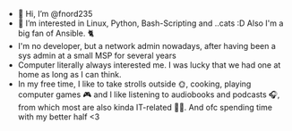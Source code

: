 - 👋 Hi, I’m @fnord235
- 👀 I’m interested in Linux, Python, Bash-Scripting and ..cats :D Also I'm a big fan of Ansible. 🐈
- I'm no developer, but a network admin nowadays, after having been a sys admin at a small MSP for several years 
- Computer literally always interested me. I was lucky that we had one at home as long as I can think. 
- In my free time, I like to take strolls outside 🌞, cooking, playing computer games 🎮 and I like listening to audiobooks and podcasts 🎧, from which most are also kinda IT-related 👩‍💻. And ofc spending time with my better half <3 


<!---
fnord235/fnord235 is a ✨ special ✨ repository because its `README.md` (this file) appears on your GitHub profile.
You can click the Preview link to take a look at your changes.
--->
